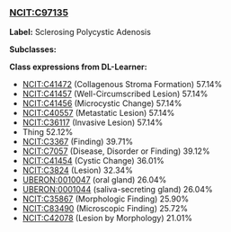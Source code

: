 
### [NCIT:C97135](http://purl.obolibrary.org/obo/NCIT_C97135)
**Label:** Sclerosing Polycystic Adenosis

**Subclasses:** 

**Class expressions from DL-Learner:**

- [NCIT:C41472](http://purl.obolibrary.org/obo/NCIT_C41472) (Collagenous Stroma Formation) 57.14%
- [NCIT:C41457](http://purl.obolibrary.org/obo/NCIT_C41457) (Well-Circumscribed Lesion) 57.14%
- [NCIT:C41456](http://purl.obolibrary.org/obo/NCIT_C41456) (Microcystic Change) 57.14%
- [NCIT:C40557](http://purl.obolibrary.org/obo/NCIT_C40557) (Metastatic Lesion) 57.14%
- [NCIT:C36117](http://purl.obolibrary.org/obo/NCIT_C36117) (Invasive Lesion) 57.14%
- Thing 52.12%
- [NCIT:C3367](http://purl.obolibrary.org/obo/NCIT_C3367) (Finding) 39.71%
- [NCIT:C7057](http://purl.obolibrary.org/obo/NCIT_C7057) (Disease, Disorder or Finding) 39.12%
- [NCIT:C41454](http://purl.obolibrary.org/obo/NCIT_C41454) (Cystic Change) 36.01%
- [NCIT:C3824](http://purl.obolibrary.org/obo/NCIT_C3824) (Lesion) 32.34%
- [UBERON:0010047](http://purl.obolibrary.org/obo/UBERON_0010047) (oral gland) 26.04%
- [UBERON:0001044](http://purl.obolibrary.org/obo/UBERON_0001044) (saliva-secreting gland) 26.04%
- [NCIT:C35867](http://purl.obolibrary.org/obo/NCIT_C35867) (Morphologic Finding) 25.90%
- [NCIT:C83490](http://purl.obolibrary.org/obo/NCIT_C83490) (Microscopic Finding) 25.72%
- [NCIT:C42078](http://purl.obolibrary.org/obo/NCIT_C42078) (Lesion by Morphology) 21.01%


